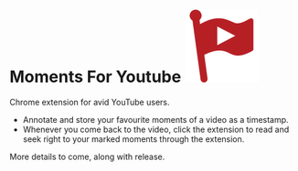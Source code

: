 # Moments For Youtube ![alt tag](https://github.com/rathukugan/moments-for-youtube/blob/master/assets/icons/logoRed128.png)

Chrome extension for avid YouTube users.
- Annotate and store your favourite moments of a video as a timestamp.
- Whenever you come back to the video, click the extension to read and seek right to your marked moments through the extension.

More details to come, along with release.
